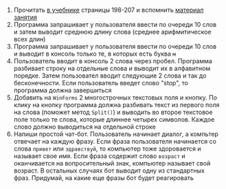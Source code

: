 1. Прочитать [в учебнике](https://github.com/CSharpOnThePlane/SharedHomework/blob/master/theory/Gerbert_Shildt_-_C_4_0_Polnoe_rukovodstvo_-_2011.pdf) страницы 198-207 и вспомнить [материал занятия](https://github.com/CSharpOnThePlane/Shared/wiki/14.-Строки)
2. Программа запрашивает у пользователя ввести по очереди 10 слов и затем выводит среднюю длину слова (среднее арифмитическое всех длин)
3. Программа запрашивает у пользователя ввести по очереди 10 слов и выводит в консоль только те, в которых есть буква `м`
4. Пользователь вводит в консоль 2 слова через пробел. Программа разбивает строку на отдельные слова и выводит их в алфавитном порядке. Затем пользовател вводит следующие 2 слова и так до бесконечности. Если пользователь введет слово "stop", то программа должна завершиться
5. Добавить на `WinForms` 2 многострочных текстовых поля и кнопку. По клику на кнопку программа должна разбивать текст из первого поля на слова (поможет метод `Split()`) и выводить во второе текстовое поле только те слова, которые длиннее четырех символов. Каждое слово должно выводиться на отдельной строке
6. Напиши простой чат-бот. Пользователь начинает диалог, а компьтер отвечает на каждую фразу. Если фраза пользователя начинается со слова `привет` или `здравствуй`, то компьютер тоже здоровается и называет свое имя. Если фраза содержит слово `возраст` и оканчивается на вопросительный знак, компьютер называет свой возраст. В остальных случаях бот выводит одну из стандартных фраз. Придумай, на какие еще фразы бот будет реагировать
